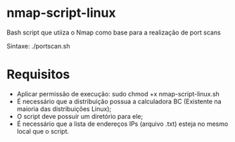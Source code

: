 # nmap-script-linux

Bash script que utiiza o Nmap como base para a realização de port scans

Sintaxe: ./portscan.sh <PORTA> <ARQUIVO COM OS IPs>

# Requisitos

 - Aplicar permissão de execução: sudo chmod +x nmap-script-linux.sh
 - É necessário que a distribuição possua a calculadora BC (Existente na maioria das distribuições Linux);
 - O script deve possuir um diretório para ele;
 - É necessário que a lista de endereços IPs (arquivo .txt) esteja no mesmo local que o script.
